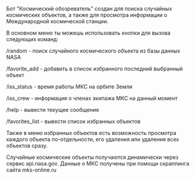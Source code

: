 Бот "Космический обозреватель" создан для поиска случайных космических объектов, а также для просмотра информации о Международной космической станции.

В основном меню ты можешь использовать кнопки для вызова следующих команд:

/random - поиск случайного космического объекта из базы данных NASA

/favorite_add - добавить в список избранного последний выбранный объект

/iss_status - время работы МКС на орбите Земли

/iss_crew - информация о членах экипажа МКС на данный момент

/help - вывести текущее сообщение

/favorites_list - вывести список избранных объектов

Также в меню избранных объектов есть возможность просмотра каждого объекта по-отдельности, его удаления или удаления всех объектов сразу.


Случайные космические объекты получаются динамически через сервис api.nasa.gov.
Данные о МКС получены при помощи скраппинга сайта mks-online.ru

